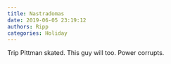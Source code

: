 ```yaml
---
title: Nastradomas
date: 2019-06-05 23:19:12
authors: Ripp
categories: Holiday
---
```


 Trip Pittman skated.
This guy will too.
Power corrupts.